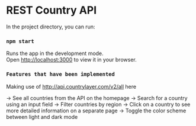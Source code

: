 # REST Country API

In the project directory, you can run:

### `npm start`

Runs the app in the development mode.\
Open [http://localhost:3000](http://localhost:3000) to view it in your browser.

### `Features that have been implemented`

Making use of http://api.countrylayer.com/v2/all here

-> See all countries from the API on the homepage
-> Search for a country using an input field
-> Filter countries by region
-> Click on a country to see more detailed information on a separate page
-> Toggle the color scheme between light and dark mode

